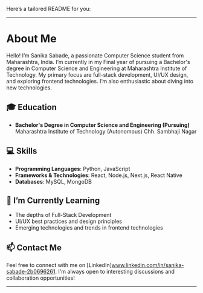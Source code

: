 Here’s a tailored README for you:

---

# About Me

Hello! I’m Sanika Sabade, a passionate Computer Science student from Maharashtra, India. I’m currently in my Final year of pursuing a Bachelor's degree in Computer Science and Engineering at Maharashtra Institute of Technology. My primary focus are full-stack development, UI/UX design, and exploring frontend technologies. I’m also enthusiastic about diving into new technologies.

## 🎓 Education

- **Bachelor's Degree in Computer Science and Engineering (Pursuing)**  
  Maharashtra Institute of Technology (Autonomous) Chh. Sambhaji Nagar

## 💻 Skills

- **Programming Languages**: Python, JavaScript
- **Frameworks & Technologies**: React, Node.js, Next.js, React Native 
- **Databases**: MySQL, MongoDB

## 🌱 I’m Currently Learning

- The depths of Full-Stack Development
- UI/UX best practices and design principles
- Emerging technologies and trends in frontend technologies

## 📫 Contact Me

Feel free to connect with me on [LinkedIn]www.linkedin.com/in/sanika-sabade-2b0696261. I'm always open to interesting discussions and collaboration opportunities!

---
